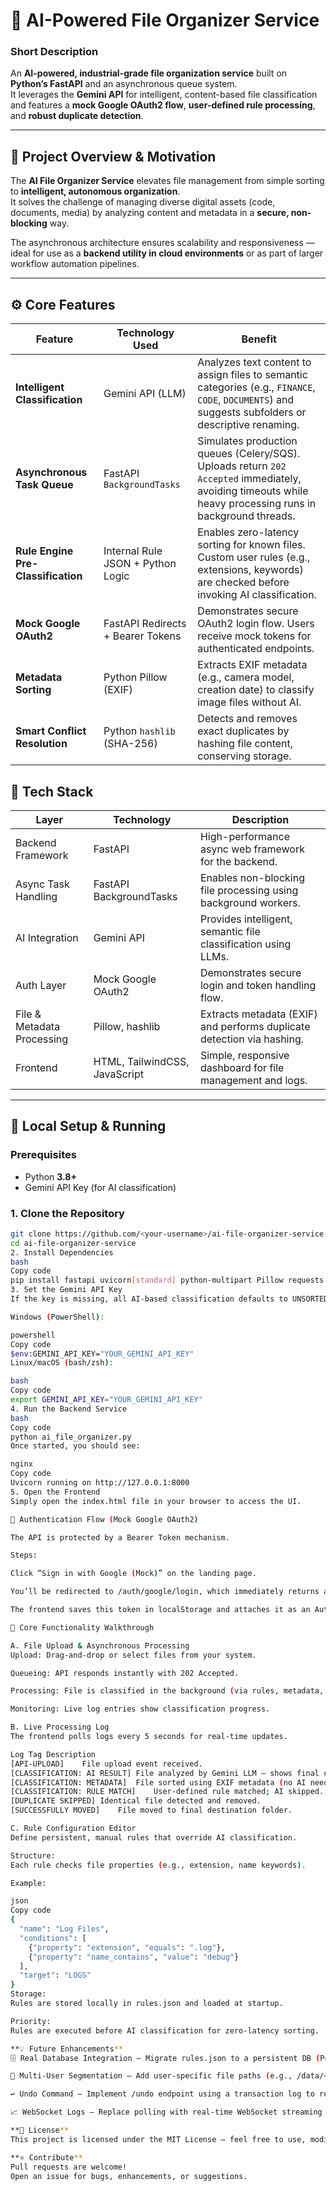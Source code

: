 # 🧠 AI-Powered File Organizer Service

### Short Description  
An **AI-powered, industrial-grade file organization service** built on **Python’s FastAPI** and an asynchronous queue system.  
It leverages the **Gemini API** for intelligent, content-based file classification and features a **mock Google OAuth2 flow**, **user-defined rule processing**, and **robust duplicate detection**.

---

## 🚀 Project Overview & Motivation

The **AI File Organizer Service** elevates file management from simple sorting to **intelligent, autonomous organization**.  
It solves the challenge of managing diverse digital assets (code, documents, media) by analyzing content and metadata in a **secure, non-blocking** way.  

The asynchronous architecture ensures scalability and responsiveness — ideal for use as a **backend utility in cloud environments** or as part of larger workflow automation pipelines.

---

## ⚙️ Core Features

| Feature | Technology Used | Benefit |
|----------|----------------|----------|
| **Intelligent Classification** | Gemini API (LLM) | Analyzes text content to assign files to semantic categories (e.g., `FINANCE`, `CODE`, `DOCUMENTS`) and suggests subfolders or descriptive renaming. |
| **Asynchronous Task Queue** | FastAPI `BackgroundTasks` | Simulates production queues (Celery/SQS). Uploads return `202 Accepted` immediately, avoiding timeouts while heavy processing runs in background threads. |
| **Rule Engine Pre-Classification** | Internal Rule JSON + Python Logic | Enables zero-latency sorting for known files. Custom user rules (e.g., extensions, keywords) are checked before invoking AI classification. |
| **Mock Google OAuth2** | FastAPI Redirects + Bearer Tokens | Demonstrates secure OAuth2 login flow. Users receive mock tokens for authenticated endpoints. |
| **Metadata Sorting** | Python Pillow (EXIF) | Extracts EXIF metadata (e.g., camera model, creation date) to classify image files without AI. |
| **Smart Conflict Resolution** | Python `hashlib` (SHA-256) | Detects and removes exact duplicates by hashing file content, conserving storage. |

## 🧰 Tech Stack

| **Layer** | **Technology** | **Description** |
|------------|----------------|-----------------|
| Backend Framework | FastAPI | High-performance async web framework for the backend. |
| Async Task Handling | FastAPI BackgroundTasks | Enables non-blocking file processing using background workers. |
| AI Integration | Gemini API | Provides intelligent, semantic file classification using LLMs. |
| Auth Layer | Mock Google OAuth2 | Demonstrates secure login and token handling flow. |
| File & Metadata Processing | Pillow, hashlib | Extracts metadata (EXIF) and performs duplicate detection via hashing. |
| Frontend | HTML, TailwindCSS, JavaScript | Simple, responsive dashboard for file management and logs. |

---

## 🧩 Local Setup & Running

### **Prerequisites**
- Python **3.8+**
- Gemini API Key (for AI classification)

### **1. Clone the Repository**
```bash
git clone https://github.com/<your-username>/ai-file-organizer-service.git
cd ai-file-organizer-service
2. Install Dependencies
bash
Copy code
pip install fastapi uvicorn[standard] python-multipart Pillow requests
3. Set the Gemini API Key
If the key is missing, all AI-based classification defaults to UNSORTED.

Windows (PowerShell):

powershell
Copy code
$env:GEMINI_API_KEY="YOUR_GEMINI_API_KEY"
Linux/macOS (bash/zsh):

bash
Copy code
export GEMINI_API_KEY="YOUR_GEMINI_API_KEY"
4. Run the Backend Service
bash
Copy code
python ai_file_organizer.py
Once started, you should see:

nginx
Copy code
Uvicorn running on http://127.0.0.1:8000
5. Open the Frontend
Simply open the index.html file in your browser to access the UI.

🔐 Authentication Flow (Mock Google OAuth2)

The API is protected by a Bearer Token mechanism.

Steps:

Click “Sign in with Google (Mock)” on the landing page.

You’ll be redirected to /auth/google/login, which immediately returns a mock access token (the user’s email).

The frontend saves this token in localStorage and attaches it as an Authorization: Bearer header for all future requests.

🧠 Core Functionality Walkthrough

A. File Upload & Asynchronous Processing
Upload: Drag-and-drop or select files from your system.

Queueing: API responds instantly with 202 Accepted.

Processing: File is classified in the background (via rules, metadata, or AI).

Monitoring: Live log entries show classification progress.

B. Live Processing Log
The frontend polls logs every 5 seconds for real-time updates.

Log Tag	Description
[API-UPLOAD]	File upload event received.
[CLASSIFICATION: AI RESULT]	File analyzed by Gemini LLM — shows final category and rename.
[CLASSIFICATION: METADATA]	File sorted using EXIF metadata (no AI needed).
[CLASSIFICATION: RULE MATCH]	User-defined rule matched; AI skipped.
[DUPLICATE SKIPPED]	Identical file detected and removed.
[SUCCESSFULLY MOVED]	File moved to final destination folder.

C. Rule Configuration Editor
Define persistent, manual rules that override AI classification.

Structure:
Each rule checks file properties (e.g., extension, name keywords).

Example:

json
Copy code
{
  "name": "Log Files",
  "conditions": [
    {"property": "extension", "equals": ".log"},
    {"property": "name_contains", "value": "debug"}
  ],
  "target": "LOGS"
}
Storage:
Rules are stored locally in rules.json and loaded at startup.

Priority:
Rules are executed before AI classification for zero-latency sorting.

**💡 Future Enhancements**
🗄 Real Database Integration — Migrate rules.json to a persistent DB (PostgreSQL, Firestore) for multi-device sync.

👥 Multi-User Segmentation — Add user-specific file paths (e.g., /data/<user_id>/CATEGORY/...).

↩ Undo Command — Implement /undo endpoint using a transaction log to reverse the last N file operations.

📈 WebSocket Logs — Replace polling with real-time WebSocket streaming for better scalability.

**🧾 License**
This project is licensed under the MIT License — feel free to use, modify, and build upon it.

**⭐ Contribute**
Pull requests are welcome!
Open an issue for bugs, enhancements, or suggestions.
